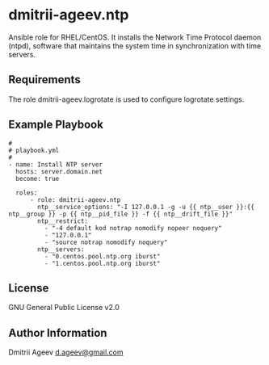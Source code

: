 dmitrii-ageev.ntp
=================

Ansible role for RHEL/CentOS. It installs the Network Time Protocol daemon (ntpd), 
software that maintains the system time in synchronization with time servers.

Requirements
------------

The role dmitrii-ageev.logrotate is used to configure logrotate settings.

Example Playbook
----------------

```
#
# playbook.yml
#
- name: Install NTP server
  hosts: server.domain.net
  become: true
  
  roles:
      - role: dmitrii-ageev.ntp
        ntp__service_options: "-I 127.0.0.1 -g -u {{ ntp__user }}:{{ ntp__group }} -p {{ ntp__pid_file }} -f {{ ntp__drift_file }}"
        ntp__restrict:
          - "-4 default kod notrap nomodify nopeer noquery"
          - "127.0.0.1"
          - "source notrap nomodify noquery"
        ntp__servers:
          - "0.centos.pool.ntp.org iburst"
          - "1.centos.pool.ntp.org iburst"
```

License
-------

GNU General Public License v2.0

Author Information
------------------

Dmitrii Ageev <d.ageev@gmail.com>

